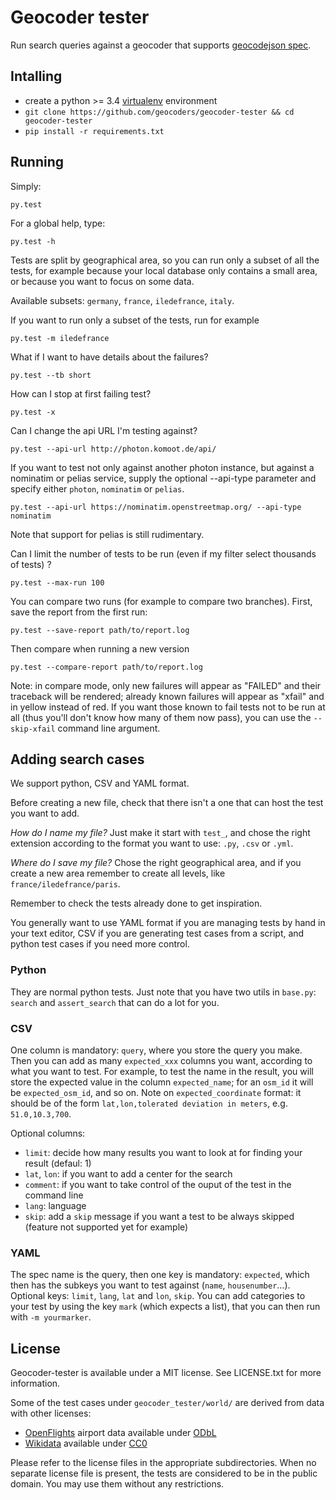 # Geocoder tester

Run search queries against a geocoder that supports [geocodejson spec](https://github.com/geocoders/geocodejson-spec).

## Intalling

- create a python >= 3.4 [virtualenv](http://docs.python-guide.org/en/latest/dev/virtualenvs/) environment
- `git clone https://github.com/geocoders/geocoder-tester && cd geocoder-tester`
- `pip install -r requirements.txt`

## Running

Simply:

    py.test

For a global help, type:

    py.test -h

Tests are split by geographical area, so you can run only a subset of all the tests,
for example because your local database only contains a small area, or because you want
to focus on some data.

Available subsets: `germany`, `france`, `iledefrance`, `italy`.

If you want to run only a subset of the tests, run for example

    py.test -m iledefrance

What if I want to have details about the failures?

    py.test --tb short

How can I stop at first failing test?

    py.test -x

Can I change the api URL I'm testing against?

    py.test --api-url http://photon.komoot.de/api/

If you want to test not only against another photon instance, but against a nominatim or pelias service, supply the optional --api-type parameter and specify either `photon`, `nominatim` or `pelias`. 

    py.test --api-url https://nominatim.openstreetmap.org/ --api-type nominatim


Note that support for pelias is still rudimentary.
   
Can I limit the number of tests to be run (even if my filter select thousands
of tests) ?

    py.test --max-run 100

You can compare two runs (for example to compare two branches). First, save the
report from the first run:

    py.test --save-report path/to/report.log

Then compare when running a new version

    py.test --compare-report path/to/report.log

Note: in compare mode, only new failures will appear as "FAILED" and their
traceback will be rendered; already known failures will appear as "xfail" and
in yellow instead of red. If you want those known to fail tests not to be run at
all (thus you'll don't know how many of them now pass), you can use the `--skip-xfail`
command line argument.


## Adding search cases

We support python, CSV and YAML format.

Before creating a new file, check that there isn't a one that can host the test
you want to add.

*How do I name my file?* Just make it start with `test_`, and chose the right
extension according to the format you want to use: `.py`, `.csv` or `.yml`.

*Where do I save my file?* Chose the right geographical area, and if you create
a new area remember to create all levels, like `france/iledefrance/paris`.

Remember to check the tests already done to get inspiration.

You generally want to use YAML format if you are managing tests by hand in your
text editor, CSV if you are generating test cases from a script, and python test
cases if you need more control.

### Python

They are normal python tests. Just note that you have two utils in `base.py`:
`search` and `assert_search` that can do a lot for you.

### CSV

One column is mandatory: `query`, where you store the query you make.
Then you can add as many `expected_xxx` columns you want, according to what
you want to test. For example, to test the name in the result, you will store
the expected value in the column `expected_name`; for an `osm_id` it will be
`expected_osm_id`, and so on. Note on `expected_coordinate` format: it should be
of the form `lat,lon,tolerated deviation in meters`, e.g. `51.0,10.3,700`.

Optional columns:
* `limit`: decide how many results you want to look at for finding your result
(defaul: 1)
* `lat`, `lon`: if you want to add a center for the search
* `comment`: if you want to take control of the ouput of the test in the
command line
* `lang`: language
* `skip`: add a `skip` message if you want a test to be always skipped (feature
not supported yet for example)

### YAML

The spec name is the query, then one key is mandatory: `expected`, which then
has the subkeys you want to test against (`name`, `housenumber`…).
Optional keys: `limit`, `lang`, `lat` and `lon`, `skip`.
You can add categories to your test by using the key `mark` (which expects a
list), that you can then run with `-m yourmarker`.

## License

Geocoder-tester is available under a MIT license. See LICENSE.txt for more
information.

Some of the test cases under `geocoder_tester/world/` are derived from data
with other licenses:

 * [OpenFlights](https://github.com/jpatokal/openflights) airport data
   available under [ODbL](https://opendatacommons.org/licenses/odbl/1.0/)
 * [Wikidata](https://wikidata.org)
   available under [CC0](https://creativecommons.org/publicdomain/zero/1.0/)

Please refer to the license files in the appropriate subdirectories. When
no separate license file is present, the tests are considered to be in the
public domain. You may use them without any restrictions.
